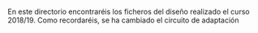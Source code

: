 En este directorio encontraréis los ficheros del diseño realizado el curso 2018/19. 
Como recordaréis, se ha cambiado el circuito de adaptación 
